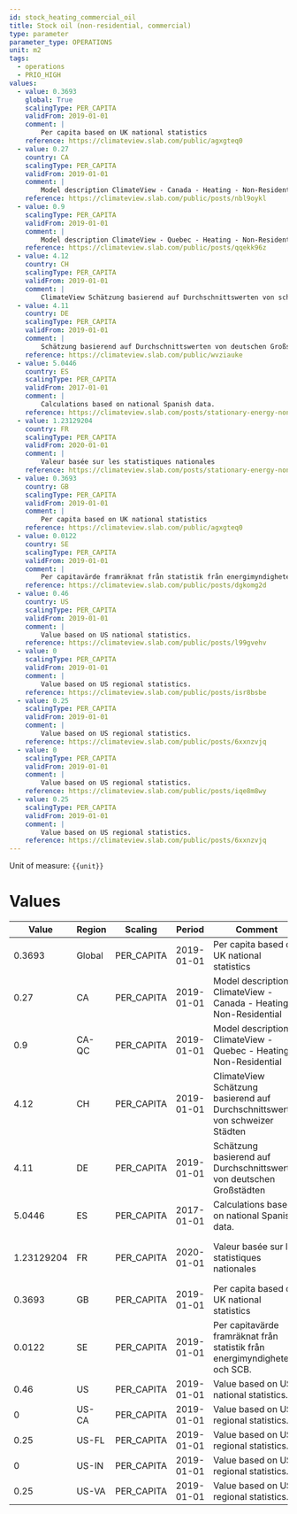 ```yaml
---
id: stock_heating_commercial_oil
title: Stock oil (non-residential, commercial)
type: parameter
parameter_type: OPERATIONS
unit: m2
tags:
  - operations
  - PRIO_HIGH
values:
  - value: 0.3693
    global: True
    scalingType: PER_CAPITA
    validFrom: 2019-01-01
    comment: |
        Per capita based on UK national statistics
    reference: https://climateview.slab.com/public/agxgteq0
  - value: 0.27
    country: CA
    scalingType: PER_CAPITA
    validFrom: 2019-01-01
    comment: |
        Model description ClimateView - Canada - Heating - Non-Residential
    reference: https://climateview.slab.com/public/posts/nbl9oykl
  - value: 0.9
    scalingType: PER_CAPITA
    validFrom: 2019-01-01
    comment: |
        Model description ClimateView - Quebec - Heating - Non-Residential
    reference: https://climateview.slab.com/public/posts/qqekk96z
  - value: 4.12
    country: CH
    scalingType: PER_CAPITA
    validFrom: 2019-01-01
    comment: |
        ClimateView Schätzung basierend auf Durchschnittswerten von schweizer Städten
  - value: 4.11
    country: DE
    scalingType: PER_CAPITA
    validFrom: 2019-01-01
    comment: |
        Schätzung basierend auf Durchschnittswerten von deutschen Großstädten
    reference: https://climateview.slab.com/public/wvziauke
  - value: 5.0446
    country: ES
    scalingType: PER_CAPITA
    validFrom: 2017-01-01
    comment: |
        Calculations based on national Spanish data.
    reference: https://climateview.slab.com/posts/stationary-energy-non-residential-baavcf13#h8e8m-commercial-space-heating
  - value: 1.23129204
    country: FR
    scalingType: PER_CAPITA
    validFrom: 2020-01-01
    comment: |
        Valeur basée sur les statistiques nationales
    reference: https://climateview.slab.com/posts/stationary-energy-non-residential-france-lvoxv5kr#hyhlj-tableau-4-chauffage-des-locaux-pour-le-secteur-commercial-et-tertiaire
  - value: 0.3693
    country: GB
    scalingType: PER_CAPITA
    validFrom: 2019-01-01
    comment: |
        Per capita based on UK national statistics
    reference: https://climateview.slab.com/public/agxgteq0
  - value: 0.0122
    country: SE
    scalingType: PER_CAPITA
    validFrom: 2019-01-01
    comment: |
        Per capitavärde framräknat från statistik från energimyndigheten och SCB.
    reference: https://climateview.slab.com/public/posts/dgkomg2d
  - value: 0.46
    country: US
    scalingType: PER_CAPITA
    validFrom: 2019-01-01
    comment: |
        Value based on US national statistics.
    reference: https://climateview.slab.com/public/posts/l99gvehv
  - value: 0
    scalingType: PER_CAPITA
    validFrom: 2019-01-01
    comment: |
        Value based on US regional statistics.
    reference: https://climateview.slab.com/public/posts/isr8bsbe
  - value: 0.25
    scalingType: PER_CAPITA
    validFrom: 2019-01-01
    comment: |
        Value based on US regional statistics.
    reference: https://climateview.slab.com/public/posts/6xxnzvjq
  - value: 0
    scalingType: PER_CAPITA
    validFrom: 2019-01-01
    comment: |
        Value based on US regional statistics.
    reference: https://climateview.slab.com/public/posts/iqe8m8wy
  - value: 0.25
    scalingType: PER_CAPITA
    validFrom: 2019-01-01
    comment: |
        Value based on US regional statistics.
    reference: https://climateview.slab.com/public/posts/6xxnzvjq
---
```



Unit of measure: `{{unit}}`


# Values


| Value | Region | Scaling | Period | Comment | Reference |
|-------|--------|---------|--------|---------|-----------|
| 0.3693 | Global | PER_CAPITA | 2019-01-01 | Per capita based on UK national statistics | https://climateview.slab.com/public/agxgteq0 |
| 0.27 | CA | PER_CAPITA | 2019-01-01 | Model description ClimateView - Canada - Heating - Non-Residential | https://climateview.slab.com/public/posts/nbl9oykl |
| 0.9 | CA-QC | PER_CAPITA | 2019-01-01 | Model description ClimateView - Quebec - Heating - Non-Residential | https://climateview.slab.com/public/posts/qqekk96z |
| 4.12 | CH | PER_CAPITA | 2019-01-01 | ClimateView Schätzung basierend auf Durchschnittswerten von schweizer Städten |  |
| 4.11 | DE | PER_CAPITA | 2019-01-01 | Schätzung basierend auf Durchschnittswerten von deutschen Großstädten | https://climateview.slab.com/public/wvziauke |
| 5.0446 | ES | PER_CAPITA | 2017-01-01 | Calculations based on national Spanish data. | https://climateview.slab.com/posts/stationary-energy-non-residential-baavcf13#h8e8m-commercial-space-heating |
| 1.23129204 | FR | PER_CAPITA | 2020-01-01 | Valeur basée sur les statistiques nationales | https://climateview.slab.com/posts/stationary-energy-non-residential-france-lvoxv5kr#hyhlj-tableau-4-chauffage-des-locaux-pour-le-secteur-commercial-et-tertiaire |
| 0.3693 | GB | PER_CAPITA | 2019-01-01 | Per capita based on UK national statistics | https://climateview.slab.com/public/agxgteq0 |
| 0.0122 | SE | PER_CAPITA | 2019-01-01 | Per capitavärde framräknat från statistik från energimyndigheten och SCB. | https://climateview.slab.com/public/posts/dgkomg2d |
| 0.46 | US | PER_CAPITA | 2019-01-01 | Value based on US national statistics. | https://climateview.slab.com/public/posts/l99gvehv |
| 0 | US-CA | PER_CAPITA | 2019-01-01 | Value based on US regional statistics. | https://climateview.slab.com/public/posts/isr8bsbe |
| 0.25 | US-FL | PER_CAPITA | 2019-01-01 | Value based on US regional statistics. | https://climateview.slab.com/public/posts/6xxnzvjq |
| 0 | US-IN | PER_CAPITA | 2019-01-01 | Value based on US regional statistics. | https://climateview.slab.com/public/posts/iqe8m8wy |
| 0.25 | US-VA | PER_CAPITA | 2019-01-01 | Value based on US regional statistics. | https://climateview.slab.com/public/posts/6xxnzvjq |


